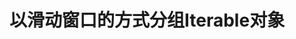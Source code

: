 以滑动窗口的方式分组Iterable对象
===================================================================================
